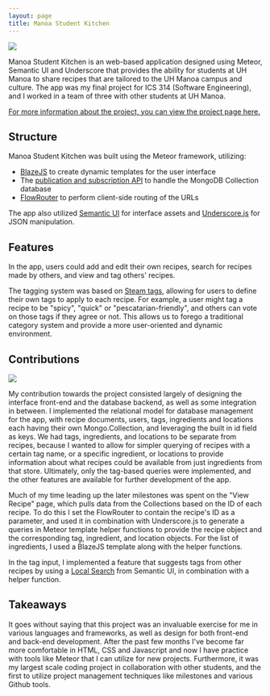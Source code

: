 ```yaml
---
layout: page
title: Manoa Student Kitchen
---
```

<img class="ui image" src="../../images/MSK_Home.png">

Manoa Student Kitchen is an web-based application designed using Meteor, Semantic UI and Underscore that provides the ability for students at UH Manoa to share recipes that are tailored to the UH Manoa campus and culture. The app was my final project for ICS 314 (Software Engineering), and I worked in a team of three with other students at UH Manoa.

[For more information about the project, you can view the project page here.](https://manoastudentkitchen.github.io/)

## Structure

Manoa Student Kitchen was built using the Meteor framework, utilizing:
* [BlazeJS](http://docs.meteor.com/api/blaze.html) to create dynamic templates for the user interface
* The [publication and subscription API](http://docs.meteor.com/api/blaze.html) to handle the MongoDB Collection database
* [FlowRouter](https://guide.meteor.com/routing.html#flow-router) to perform client-side routing of the URLs

The app also utilized [Semantic UI](https://semantic-ui.com/) for interface assets and [Underscore.js](http://underscorejs.org/) for JSON manipulation.

## Features

In the app, users could add and edit their own recipes, search for recipes made by others, and view and tag others' recipes.

The tagging system was based on [Steam tags](http://store.steampowered.com/tag/), allowing for users to define their own tags to apply to each recipe. For example, a user might tag a recipe to be "spicy", "quick" or "pescatarian-friendly", and others can vote on those tags if they agree or not. This allows us to forego a traditional category system and provide a more user-oriented and dynamic environment.

## Contributions
<img class="ui image" src="../../images/MSK_View_Recipe.png">

My contribution towards the project consisted largely of designing the interface front-end and the database backend, as well as some integration in between. I implemented the relational model for database management for the app, with recipe documents, users, tags, ingredients and locations each having their own Mongo.Collection, and leveraging the built in id field as keys. We had tags, ingredients, and locations to be separate from recipes, because I wanted to allow for simpler querying of recipes with a certain tag name, or a specific ingredient, or locations to provide information about what recipes could be available from just ingredients from that store. Ultimately, only the tag-based queries were implemented, and the other features are available for further development of the app.

Much of my time leading up the later milestones was spent on the "View Recipe" page, which pulls data from the Collections based on the ID of each recipe. To do this I set the FlowRouter to contain the recipe's ID as a parameter, and used it in combination with Underscore.js to generate a queries in Meteor template helper functions to provide the recipe object and the corresponding tag, ingredient, and location objects. For the list of ingredients, I used a BlazeJS template along with the helper functions.

In the tag input, I implemented a feature that suggests tags from other recipes by using a [Local Search](https://semantic-ui.com/modules/search.html#local-search) from Semantic UI, in combination with a helper function.

## Takeaways

It goes without saying that this project was an invaluable exercise for me in various languages and frameworks, as well as design for both front-end and back-end development. After the past few months I've become far more comfortable in HTML, CSS and Javascript and now I have practice with tools like Meteor that I can utilize for new projects. Furthermore, it was my largest scale coding project in collaboration with other students, and the first to utilize project management techniques like milestones and various Github tools.
